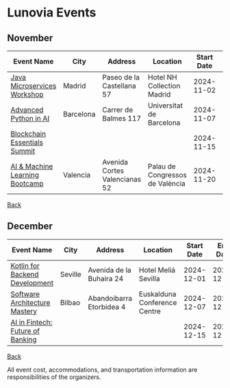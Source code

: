 # Lunovia Events

## November

| Event Name | City  | Address  | Location | Start Date | End Date | Type |
|------------|-------|----------|----------|:----------:|:--------:|------|
| [Java Microservices Workshop](https://javamicroservicesworkshop.com) | Madrid | Paseo de la Castellana 57 | Hotel NH Collection Madrid | 2024-11-02  | 2024-11-02 | ON_SITE |
| [Advanced Python in AI](https://advancedpythoninai.com) | Barcelona | Carrer de Balmes 117 | Universitat de Barcelona | 2024-11-07  | 2024-11-07 | HYBRID |
| [Blockchain Essentials Summit](https://blockchainessentialssummit.com) |  |  |  | 2024-11-15  | 2024-11-15 | ONLINE |
| [AI & Machine Learning Bootcamp](https://aimachinelearningbootcamp.com) | Valencia | Avenida Cortes Valencianas 52 | Palau de Congressos de València | 2024-11-20  | 2024-11-20 | ON_SITE |

[Back](../README.md)

## December

| Event Name | City  | Address  | Location | Start Date | End Date | Type |
|------------|-------|----------|----------|:----------:|:--------:|------|
| [Kotlin for Backend Development](https://kotlinbackenddevelopment.com) | Seville | Avenida de la Buhaira 24 | Hotel Meliá Sevilla | 2024-12-01  | 2024-12-01 | ON_SITE |
| [Software Architecture Mastery](https://softwarearchitecturemastery.com) | Bilbao | Abandoibarra Etorbidea 4 | Euskalduna Conference Centre | 2024-12-07  | 2024-12-07 | HYBRID |
| [AI in Fintech: Future of Banking](https://aiinfintech.com) |  |  |  | 2024-12-15  | 2024-12-15 | ONLINE |

[Back](../README.md)


All event cost, accommodations, and transportation information are responsibilities of the organizers.